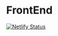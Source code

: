 # FrontEnd

[![Netlify Status](https://api.netlify.com/api/v1/badges/621bd706-2486-4601-b607-4bfc4a76b604/deploy-status)](https://app.netlify.com/sites/optimistic-goldwasser-1762c6/deploys)
